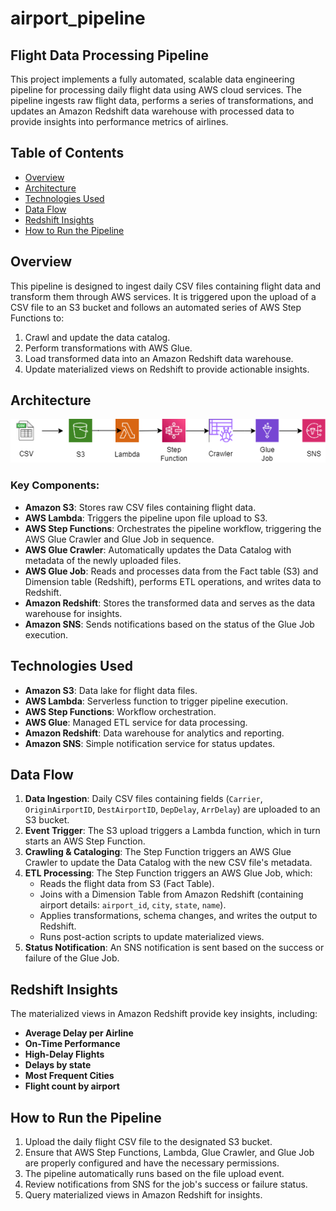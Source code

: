 # airport_pipeline
## Flight Data Processing Pipeline

This project implements a fully automated, scalable data engineering pipeline for processing daily flight data using AWS cloud services. The pipeline ingests raw flight data, performs a series of transformations, and updates an Amazon Redshift data warehouse with processed data to provide insights into performance metrics of airlines.

## Table of Contents
- [Overview](#overview)
- [Architecture](#architecture)
- [Technologies Used](#technologies-used)
- [Data Flow](#data-flow)
- [Redshift Insights](#redshift-insights)
- [How to Run the Pipeline](#how-to-run-the-pipeline)


## Overview
This pipeline is designed to ingest daily CSV files containing flight data and transform them through AWS services. It is triggered upon the upload of a CSV file to an S3 bucket and follows an automated series of AWS Step Functions to:
1. Crawl and update the data catalog.
2. Perform transformations with AWS Glue.
3. Load transformed data into an Amazon Redshift data warehouse.
4. Update materialized views on Redshift to provide actionable insights.

## Architecture
![Architecture Diagram](https://github.com/neerajlok/airport_pipeline/blob/main/Airlines.png) 

### Key Components:
- **Amazon S3**: Stores raw CSV files containing flight data.
- **AWS Lambda**: Triggers the pipeline upon file upload to S3.
- **AWS Step Functions**: Orchestrates the pipeline workflow, triggering the AWS Glue Crawler and Glue Job in sequence.
- **AWS Glue Crawler**: Automatically updates the Data Catalog with metadata of the newly uploaded files.
- **AWS Glue Job**: Reads and processes data from the Fact table (S3) and Dimension table (Redshift), performs ETL operations, and writes data to Redshift.
- **Amazon Redshift**: Stores the transformed data and serves as the data warehouse for insights.
- **Amazon SNS**: Sends notifications based on the status of the Glue Job execution.

## Technologies Used
- **Amazon S3**: Data lake for flight data files.
- **AWS Lambda**: Serverless function to trigger pipeline execution.
- **AWS Step Functions**: Workflow orchestration.
- **AWS Glue**: Managed ETL service for data processing.
- **Amazon Redshift**: Data warehouse for analytics and reporting.
- **Amazon SNS**: Simple notification service for status updates.

## Data Flow
1. **Data Ingestion**: Daily CSV files containing fields (`Carrier`, `OriginAirportID`, `DestAirportID`, `DepDelay`, `ArrDelay`) are uploaded to an S3 bucket.
2. **Event Trigger**: The S3 upload triggers a Lambda function, which in turn starts an AWS Step Function.
3. **Crawling & Cataloging**: The Step Function triggers an AWS Glue Crawler to update the Data Catalog with the new CSV file's metadata.
4. **ETL Processing**: The Step Function triggers an AWS Glue Job, which:
   - Reads the flight data from S3 (Fact Table).
   - Joins with a Dimension Table from Amazon Redshift (containing airport details: `airport_id`, `city`, `state`, `name`).
   - Applies transformations, schema changes, and writes the output to Redshift.
   - Runs post-action scripts to update materialized views.
5. **Status Notification**: An SNS notification is sent based on the success or failure of the Glue Job.

## Redshift Insights
The materialized views in Amazon Redshift provide key insights, including:
- **Average Delay per Airline**
- **On-Time Performance**
- **High-Delay Flights**
- **Delays by state**
- **Most Frequent Cities**
- **Flight count by airport**

## How to Run the Pipeline
1. Upload the daily flight CSV file to the designated S3 bucket.
2. Ensure that AWS Step Functions, Lambda, Glue Crawler, and Glue Job are properly configured and have the necessary permissions.
3. The pipeline automatically runs based on the file upload event.
4. Review notifications from SNS for the job's success or failure status.
5. Query materialized views in Amazon Redshift for insights.


